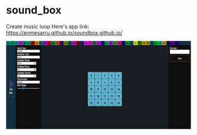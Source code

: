 # sound_box

Create music loop
Here's app link: https://enmesarru.github.io/soundbox.github.io/

![](https://raw.githubusercontent.com/enmesarru/sound_box/master/public/app_image.png)
